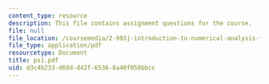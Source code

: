 ```yaml
---
content_type: resource
description: This file contains assignment questions for the course.
file: null
file_location: /coursemedia/2-993j-introduction-to-numerical-analysis-for-engineering-13-002j-spring-2005/d3c4b233d69dd42f65368a40f058bbcc_ps1.pdf
file_type: application/pdf
resourcetype: Document
title: ps1.pdf
uid: d3c4b233-d69d-d42f-6536-8a40f058bbcc
---
```

